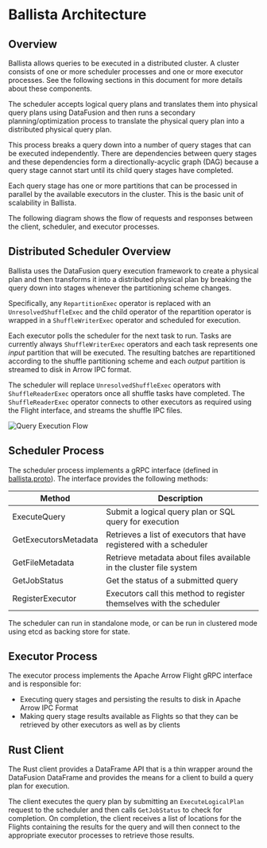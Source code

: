 <!---
  Licensed to the Apache Software Foundation (ASF) under one
  or more contributor license agreements.  See the NOTICE file
  distributed with this work for additional information
  regarding copyright ownership.  The ASF licenses this file
  to you under the Apache License, Version 2.0 (the
  "License"); you may not use this file except in compliance
  with the License.  You may obtain a copy of the License at

    http://www.apache.org/licenses/LICENSE-2.0

  Unless required by applicable law or agreed to in writing,
  software distributed under the License is distributed on an
  "AS IS" BASIS, WITHOUT WARRANTIES OR CONDITIONS OF ANY
  KIND, either express or implied.  See the License for the
  specific language governing permissions and limitations
  under the License.
-->

# Ballista Architecture

## Overview

Ballista allows queries to be executed in a distributed cluster. A cluster consists of one or
more scheduler processes and one or more executor processes. See the following sections in this document for more
details about these components.

The scheduler accepts logical query plans and translates them into physical query plans using DataFusion and then
runs a secondary planning/optimization process to translate the physical query plan into a distributed physical
query plan.

This process breaks a query down into a number of query stages that can be executed independently. There are
dependencies between query stages and these dependencies form a directionally-acyclic graph (DAG) because a query
stage cannot start until its child query stages have completed.

Each query stage has one or more partitions that can be processed in parallel by the available
executors in the cluster. This is the basic unit of scalability in Ballista.

The following diagram shows the flow of requests and responses between the client, scheduler, and executor
processes.

## Distributed Scheduler Overview

Ballista uses the DataFusion query execution framework to create a physical plan and then transforms it into a
distributed physical plan by breaking the query down into stages whenever the partitioning scheme changes.

Specifically, any `RepartitionExec` operator is replaced with an `UnresolvedShuffleExec` and the child operator
of the repartition operator is wrapped in a `ShuffleWriterExec` operator and scheduled for execution.

Each executor polls the scheduler for the next task to run. Tasks are currently always `ShuffleWriterExec` operators
and each task represents one _input_ partition that will be executed. The resulting batches are repartitioned
according to the shuffle partitioning scheme and each _output_ partition is streamed to disk in Arrow IPC format.

The scheduler will replace `UnresolvedShuffleExec` operators with `ShuffleReaderExec` operators once all shuffle
tasks have completed. The `ShuffleReaderExec` operator connects to other executors as required using the Flight
interface, and streams the shuffle IPC files.


![Query Execution Flow](images/query-execution.png)

## Scheduler Process

The scheduler process implements a gRPC interface (defined in
[ballista.proto](../rust/core/proto/ballista.proto)). The interface provides the following methods:

| Method               | Description                                                          |
| -------------------- | -------------------------------------------------------------------- |
| ExecuteQuery         | Submit a logical query plan or SQL query for execution               |
| GetExecutorsMetadata | Retrieves a list of executors that have registered with a scheduler  |
| GetFileMetadata      | Retrieve metadata about files available in the cluster file system   |
| GetJobStatus         | Get the status of a submitted query                                  |
| RegisterExecutor     | Executors call this method to register themselves with the scheduler |

The scheduler can run in standalone mode, or can be run in clustered mode using etcd as backing store for state.

## Executor Process

The executor process implements the Apache Arrow Flight gRPC interface and is responsible for:

- Executing query stages and persisting the results to disk in Apache Arrow IPC Format
- Making query stage results available as Flights so that they can be retrieved by other executors as well as by
  clients

## Rust Client

The Rust client provides a DataFrame API that is a thin wrapper around the DataFusion DataFrame and provides
the means for a client to build a query plan for execution.

The client executes the query plan by submitting an `ExecuteLogicalPlan` request to the scheduler and then calls
`GetJobStatus` to check for completion. On completion, the client receives a list of locations for the Flights
containing the results for the query and will then connect to the appropriate executor processes to retrieve
those results.
